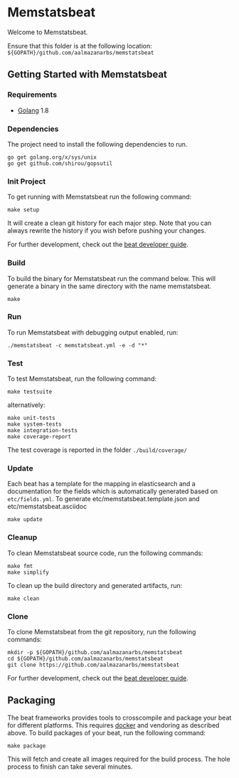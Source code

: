 # Memstatsbeat

Welcome to Memstatsbeat.

Ensure that this folder is at the following location:
`${GOPATH}/github.com/aalmazanarbs/memstatsbeat`

## Getting Started with Memstatsbeat

### Requirements

* [Golang](https://golang.org/dl/) 1.8

### Dependencies

The project need to install the following dependencies to run.

```
go get golang.org/x/sys/unix
go get github.com/shirou/gopsutil
```

### Init Project
To get running with Memstatsbeat run the following command:

```
make setup
```

It will create a clean git history for each major step. Note that you can always rewrite the history if you wish before pushing your changes.

For further development, check out the [beat developer guide](https://www.elastic.co/guide/en/beats/libbeat/current/new-beat.html).


### Build

To build the binary for Memstatsbeat run the command below. This will generate a binary
in the same directory with the name memstatsbeat.

```
make
```


### Run

To run Memstatsbeat with debugging output enabled, run:

```
./memstatsbeat -c memstatsbeat.yml -e -d "*"
```


### Test

To test Memstatsbeat, run the following command:

```
make testsuite
```

alternatively:
```
make unit-tests
make system-tests
make integration-tests
make coverage-report
```

The test coverage is reported in the folder `./build/coverage/`

### Update

Each beat has a template for the mapping in elasticsearch and a documentation for the fields
which is automatically generated based on `etc/fields.yml`.
To generate etc/memstatsbeat.template.json and etc/memstatsbeat.asciidoc

```
make update
```


### Cleanup

To clean  Memstatsbeat source code, run the following commands:

```
make fmt
make simplify
```

To clean up the build directory and generated artifacts, run:

```
make clean
```


### Clone

To clone Memstatsbeat from the git repository, run the following commands:

```
mkdir -p ${GOPATH}/github.com/aalmazanarbs/memstatsbeat
cd ${GOPATH}/github.com/aalmazanarbs/memstatsbeat
git clone https://github.com/aalmazanarbs/memstatsbeat
```


For further development, check out the [beat developer guide](https://www.elastic.co/guide/en/beats/libbeat/current/new-beat.html).


## Packaging

The beat frameworks provides tools to crosscompile and package your beat for different platforms. This requires [docker](https://www.docker.com/) and vendoring as described above. To build packages of your beat, run the following command:

```
make package
```

This will fetch and create all images required for the build process. The hole process to finish can take several minutes.
